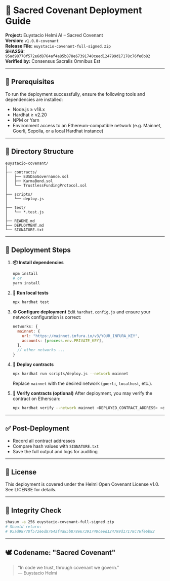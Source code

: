 # 🚀 Sacred Covenant Deployment Guide  
**Project:** Euystacio Helmi AI – Sacred Covenant  
**Version:** `v1.0.0-covenant`  
**Release File:** `euystacio-covenant-full-signed.zip`  
**SHA256:** `95ad98770f572e6d8764af4a85b878e67391740ceed124799d17178c76fe6b82`  
**Verified by:** Consensus Sacralis Omnibus Est  

---

## 🔧 Prerequisites

To run the deployment successfully, ensure the following tools and dependencies are installed:

- Node.js ≥ v18.x  
- Hardhat ≥ v2.20  
- NPM or Yarn  
- Environment access to an Ethereum-compatible network (e.g. Mainnet, Goerli, Sepolia, or a local Hardhat instance)

---

## 📁 Directory Structure

```
euystacio-covenant/
│
├── contracts/
│   ├── EUSDaoGovernance.sol
│   ├── KarmaBond.sol
│   └── TrustlessFundingProtocol.sol
│
├── scripts/
│   └── deploy.js
│
├── test/
│   └── *.test.js
│
├── README.md
├── DEPLOYMENT.md
└── SIGNATURE.txt
```

---

## 📜 Deployment Steps

1. **📦 Install dependencies**
    ```sh
    npm install
    # or
    yarn install
    ```

2. **🧪 Run local tests**
    ```sh
    npx hardhat test
    ```

3. **⚙️ Configure deployment**
   Edit `hardhat.config.js` and ensure your network configuration is correct:
    ```js
    networks: {
      mainnet: {
        url: "https://mainnet.infura.io/v3/YOUR_INFURA_KEY",
        accounts: [process.env.PRIVATE_KEY],
      },
      // other networks ...
    }
    ```

4. **🚀 Deploy contracts**
    ```sh
    npx hardhat run scripts/deploy.js --network mainnet
    ```
    Replace `mainnet` with the desired network (`goerli`, `localhost`, etc.).

5. **🔏 Verify contracts (optional)**
    After deployment, you may verify the contract on Etherscan:
    ```sh
    npx hardhat verify --network mainnet <DEPLOYED_CONTRACT_ADDRESS> <constructor arguments>
    ```

---

## ✅ Post-Deployment

- Record all contract addresses
- Compare hash values with `SIGNATURE.txt`
- Save the full output and logs for auditing

---

## 📄 License

This deployment is covered under the Helmi Open Covenant License v1.0.  
See LICENSE for details.

---

## 🧬 Integrity Check

```sh
shasum -a 256 euystacio-covenant-full-signed.zip
# Should return:
# 95ad98770f572e6d8764af4a85b878e67391740ceed124799d17178c76fe6b82
```

---

## 🕊️ Codename: "Sacred Covenant"

> “In code we trust, through covenant we govern.”  
> — Euystacio Helmi
